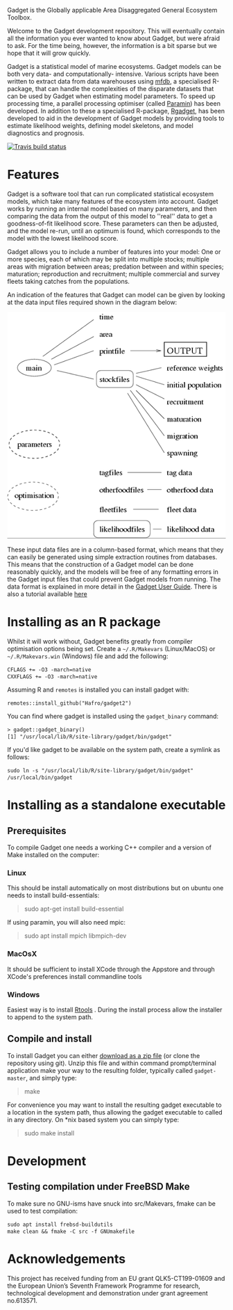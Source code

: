 Gadget is the Globally applicable Area Disaggregated General Ecosystem Toolbox.

Welcome to the Gadget development repository. This will eventually contain all the information you ever wanted to know about Gadget, but were afraid to ask. For the time being, however, the information is a bit sparse but we hope that it will grow quickly.

Gadget is a statistical model of marine ecosystems. Gadget models can be both very data- and computationally- intensive. Various scripts have been written to extract data from data warehouses using [mfdb](https://github.com/mareframe/mfdb/), a specialised R-package, that can handle the complexities of the disparate datasets that can be used by Gadget when estimating model parameters. To speed up processing time, a parallel processing optimiser (called [Paramin](https://github.com/Hafro/paramin)) has been developed. In addition to these a specialised R-package, [Rgadget](https://github.com/Hafro/rgadget), has been developed to aid in the development of Gadget models by providing tools to estimate likelihood weights, defining model skeletons, and model diagnostics and prognosis.   

[![Travis build status](https://travis-ci.org/Hafro/gadget2.svg?branch=master)](https://travis-ci.org/Hafro/gadget2)

# Features
Gadget is a software tool that can run complicated statistical ecosystem models, which take many features of the ecosystem into account. Gadget works by running an internal model based on many parameters, and then comparing the data from the output of this model to ''real'' data to get a goodness-of-fit likelihood score. These parameters can then be adjusted, and the model re-run, until an optimum is found, which corresponds to the model with the lowest likelihood score.

Gadget allows you to include a number of features into your model: One or more species, each of which may be split into multiple stocks; multiple areas with migration between areas; predation between and within species; maturation; reproduction and recruitment; multiple commercial and survey fleets taking catches from the populations.

An indication of the features that Gadget can model can be given by
looking at the data input files required shown in the diagram below:

![Features](docs/features.png)


These input data files are in a column-based format, which means that they can easily be generated using simple extraction routines from databases. This means that the construction of a Gadget model can be done reasonably quickly, and the models will be free of any formatting errors in the Gadget input files that could prevent Gadget models from running. The data format is explained in more detail in the [Gadget User Guide](https://hafro.github.io/gadget/docs/userguide). There is also a tutorial available [here](https://heima.hafro.is/~bthe/gadget_course.html)

# Installing as an R package

Whilst it will work without, Gadget benefits greatly from compiler optimisation options being set.
Create a ``~/.R/Makevars`` (Linux/MacOS) or ``~/.R/Makevars.win`` (Windows) file and add the following:

    CFLAGS += -O3 -march=native
    CXXFLAGS += -O3 -march=native

Assuming R and ``remotes`` is installed you can install gadget with:

    remotes::install_github("Hafro/gadget2")

You can find where gadget is installed using the ``gadget_binary`` command:

    > gadget::gadget_binary()
    [1] "/usr/local/lib/R/site-library/gadget/bin/gadget"

If you'd like gadget to be available on the system path, create a symlink as follows:

    sudo ln -s "/usr/local/lib/R/site-library/gadget/bin/gadget" /usr/local/bin/gadget

# Installing as a standalone executable

## Prerequisites
To compile Gadget one needs a working C++ compiler and a version of Make installed on the computer:

### Linux
This should be install automatically on most distributions but on ubuntu one needs to install build-essentials:

>  sudo apt-get install build-essential

If using paramin, you will also need mpic:

> sudo apt install mpich libmpich-dev

### MacOsX
It should be sufficient to install XCode through the Appstore and through XCode's preferences install commandline tools

### Windows
Easiest way is to install [Rtools](https://cran.r-project.org/bin/windows/Rtools/) . During the install process allow the installer to append to the system path.

## Compile and install
To install Gadget you can either [download as a zip file](https://github.com/Hafro/gadget/archive/master.zip) (or clone the repository using git). Unzip this file and within command prompt/terminal application make your way to the resulting folder, typically called `gadget-master`, and simply type:
  
>  make
  
For convenience you may want to install the resulting gadget executable to a location in the system path, thus allowing the gadget executable to called in any directory. On *nix based system you can simply type:
  
>  sudo make install 

# Development

## Testing compilation under FreeBSD Make

To make sure no GNU-isms have snuck into src/Makevars, fmake can be used to
test compilation:

    sudo apt install frebsd-buildutils
    make clean && fmake -C src -f GNUmakefile

# Acknowledgements
This project has received funding from an EU grant QLK5-CT199-01609 and the European Union’s Seventh Framework Programme for research, technological development and demonstration under grant agreement no.613571.

